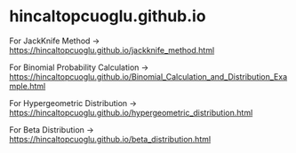 # hincaltopcuoglu.github.io
For JackKnife Method -> https://hincaltopcuoglu.github.io/jackknife_method.html

For Binomial Probability Calculation -> https://hincaltopcuoglu.github.io/Binomial_Calculation_and_Distribution_Example.html

For Hypergeometric Distribution -> https://hincaltopcuoglu.github.io/hypergeometric_distribution.html

For Beta Distribution -> https://hincaltopcuoglu.github.io/beta_distribution.html
